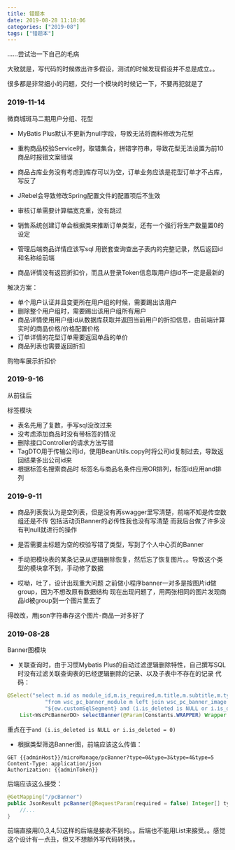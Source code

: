 ```yaml
---
title: 错题本
date: 2019-08-28 11:18:06
categories: ["2019-08"]
tags: ["错题本"]
---
```

……尝试治一下自己的毛病

大致就是，写代码的时候做出许多假设，测试的时候发现假设并不总是成立。。

很多都是非常细小的问题，交付一个模块的时候记一下，不要再犯就是了

### 2019-11-14
微商城斑马二期用户分组、花型

- MyBatis Plus默认不更新为null字段，导致无法将面料修改为花型

- 重构商品校验Service时，取错集合，拼错字符串，导致花型无法设置为前10商品时报错文案错误

- 商品占库业务没有考虑到库存可以为空，订单业务应该是花型订单才不占库，写反了

- JRebel会导致修改Spring配置文件的配置项后不生效

- 审核订单需要计算幅宽克重，没有跳过

- 销售系统创建订单会根据类来推断订单类型，还有一个强行将生产数量置0的设定

- 管理后端商品详情应该写sql 用嵌套查询查出子表内的完整记录，然后返回id和名称给前端

- 商品详情没有返回折扣价，而且从登录Token信息取用户组id不一定是最新的

解决方案：

- 单个用户认证并且变更所在用户组的时候，需要踢出该用户
- 删除整个用户组时，需要踢出该用户组所有用户
- 商品详情使用用户组id从数据库获取并返回当前用户的折扣信息，由前端计算实时的商品价格/价格配置价格
- 订单详情的花型订单需要返回单品的单价
- 商品列表也需要返回折扣

购物车展示折扣价



### 2019-9-16
从前往后

标签模块
+ 表名先用了复数，手写sql没改过来
+ 没考虑添加商品时没有带标签的情况
+ 删除接口Controller的请求方法写错
+ TagDTO用于传输公司id，使用BeanUtils.copy时将公司id复制过去，导致返回结果多出公司id来
+ 根据标签名搜索商品时 标签名与商品名条件应用OR排列，标签id应用and排列

### 2019-9-11 

+ 商品列表我认为是空列表，但是没有再swagger里写清楚，前端不知是传空数组还是不传
包括活动页Banner的必传性我也没有写清楚
而我后台做了许多没有判null就进行的操作

+ 是否需要主标题为空的校验写错了类型，写到了个人中心页的Banner

+ 手动把模块表的某条记录从逻辑删除恢复，然后忘了恢复图片。。导致这个类型的模块拿不到，手动修了数据

+ 哎呦，吐了，设计出现重大问题
之前做小程序banner一对多是按图片id做group，因为不想改原有数据结构
现在出现问题了，用两张相同的图片发现商品id被group到一个图片里去了

得改改，用json字符串存这个图片-商品一对多好了



### 2019-08-28 

Banner图模块

+ 关联查询时，由于习惯Mybatis Plus的自动过滤逻辑删除特性，自己撰写SQL时没有过滤关联查询表的已经逻辑删除的记录、以及子表中不存在的记录
代码：

```java
@Select("select m.id as module_id,m.is_required,m.title,m.subtitle,m.type,i.file_id,i.product_id,i.pno " +
            "from wsc_pc_banner_module m left join wsc_pc_banner_image i on i.module_id = m.id " +
            "${ew.customSqlSegment} and (i.is_deleted is NULL or i.is_deleted = 0) and m.is_deleted = 0 order by m.id")
    List<WscPcBannerDO> selectBanner(@Param(Constants.WRAPPER) Wrapper wrapper);
```
重点在于`and (i.is_deleted is NULL or i.is_deleted = 0)`

+ 根据类型筛选Banner图，前端应该这么传值：

```http
GET {{adminHost}}/microManage/pcBanner?type=0&type=3&type=4&type=5
Content-Type: application/json
Authorization: {{adminToken}}
```
后端应该这么接受：
```java
@GetMapping("/pcBanner")
public JsonResult pcBanner(@RequestParam(required = false) Integer[] type) {
    //...
}
```
前端直接用[0,3,4,5]这样的后端是接收不到的。。后端也不能用List<Integer>来接受。。感觉这个设计有一点丑，但又不想额外写代码转换。。

